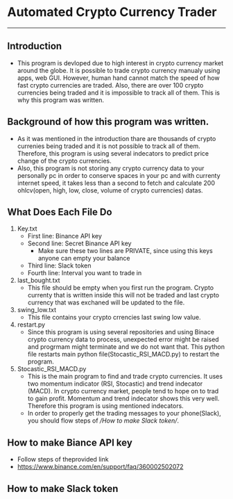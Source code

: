 # Automated Crypto Currency Trader
___
## Introduction
- This program is devloped due to high interest in crypto currency market around the globe. It is possible to trade crypto currency manualy using apps, web GUI. However, human hand cannot match the speed of how fast crypto currencies are traded. Also, there are over 100 crypto currencies being traded and it is impossible to track all of them. This is why this program was written.

## Background of how this program was written. 
- As it was mentioned in the introduction thare are thousands of crypto currenies being traded and it is not possible to track all of them. Therefore, this program is using several indecators to predict price change of the crypto currencies.
- Also, this program is not storing any crypto currency data to your personally pc in order to conserve spaces in your pc and with currenty internet speed, it takes less than a second to fetch and calculate 200 ohlcv(open, high, low, close, volume of crypto currencies) datas. 

## What Does Each File Do
1. Key.txt
    - First line: Binance API key
    - Second line: Secret Binance API key
        * Make sure these two lines are PRIVATE, since using this keys anyone can empty your balance
    - Third line: Slack token
    - Fourth line: Interval you want to trade in
2. last_bought.txt
    - This file should be empty when you first run the program. Crypto currenty that is written inside this will not be traded and last crypto currency that was exchaned will be updated to the file.
3. swing_low.txt
    - This file contains your crypto crrencies last swing low value.
4. restart.py
    - Since this program is using several repositories and using Binace crypto currency data to process, unexpected error might be raised and progrmam might terminate and we do not want that. This python file restarts main python file(Stocastic_RSI_MACD.py) to restart the program.
5. Stocastic_RSI_MACD.py
    - This is the main program to find and trade crypto currencies. It uses two momentum indicator (RSI, Stocastic) and trend indecator (MACD). In crypto currency market, people tend to hope on to trad to gain profit. Momentum and trend indecator shows this very well. Therefore this program is using mentioned indecators.
    - In order to properly get the trading messages to your phone(Slack), you should flow steps of */How to make Slack token/*.

## How to make Biance API key
- Follow steps of theprovided link
- https://www.binance.com/en/support/faq/360002502072

## How to make Slack token
